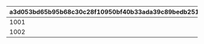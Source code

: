 |a3d053bd65b95b68c30c28f10950bf40b33ada39c89bedb25107202b93e49c44|ad63f2a8cfcb7371474848dd81a4cc5a22ca74775ecc1d66dab97b9a477e284d|a85f7616af319ff22e4473d40cdfe7cb8dd2baa8c5aed82833af05acf5f36679|54f5f67020763ce20491d5918b9e4b336b4e157958822f5b1b73fc59cbd81e0e|68f609d91e93f0511871d72efcfcc4784d4687c3a393e55959766bd101188797|98961a4932410866066562d95efb2f4f8c1bb62ac1016818da4c5e4583078d5d|a0ff4f7bc74bcf7192cc24595ce4c86d750f1da003ad529848f7784713edeb1e|ef1b6a864a7dc93afb7f88a98d96386956190c1c087e5678b9ea4989c54e1f43|c98466139db5474781f2467f8054a18aa5460eb480243bb00353f8105275c61b|892ecab1d45f735bac7a2096628a5ecd102e916124f8f9afc42788db00444341|
| --- | --- | --- | --- | --- | --- | --- | --- | --- | --- |
|1001|2019/03/31|2019/04/02 5:00:00|1001100|2019/04/01 22:00:00|2019/03/31|1001200|2019/04/01 23:59:59|2019/04/08 23:59:59|0|
|1002|2020/04/01|2020/04/02 5:00:00|1002100|2020/04/01|2020/04/01|1002200|2020/04/01 23:59:59|2020/04/08 23:59:59|1001|